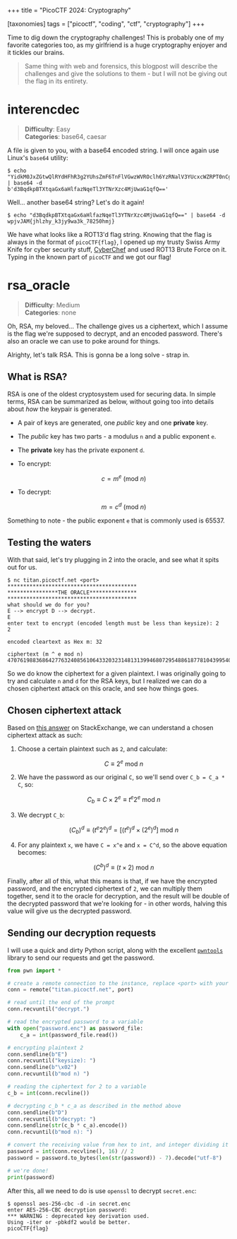 +++
title = "PicoCTF 2024: Cryptography"

[taxonomies]
tags = ["picoctf", "coding", "ctf", "cryptography"]
+++

Time to dig down the cryptography challenges! This is probably one of my favorite categories too, as my girlfriend is a huge cryptography enjoyer and it tickles our brains.

> Same thing with web and forensics, this blogpost will describe the challenges and give the solutions to them - but I will not be giving out the flag in its entirety.

# interencdec

> **Difficulty**: Easy \
> **Categories**: base64, caesar

A file is given to you, with a base64 encoded string. I will once again use Linux's `base64` utility:

```
$ echo "YidkM0JxZGtwQlRYdHFhR3g2YUhsZmF6TnFlVGwzWVROclh6YzRNalV3YUcxcWZRPT0nCg==" | base64 -d
b'd3BqdkpBTXtqaGx6aHlfazNqeTl3YTNrXzc4MjUwaG1qfQ=='
```

Well... another base64 string? Let's do it again!

```
$ echo "d3BqdkpBTXtqaGx6aHlfazNqeTl3YTNrXzc4MjUwaG1qfQ==" | base64 -d
wpjvJAM{jhlzhy_k3jy9wa3k_78250hmj}
```

We have what looks like a ROT13'd flag string. Knowing that the flag is always in the format of `picoCTF{flag}`, I opened up my trusty Swiss Army Knife for cyber security stuff, [CyberChef](https://gchq.github.io/CyberChef/) and used ROT13 Brute Force on it. Typing in the known part of `picoCTF` and we got our flag!

# rsa_oracle

> **Difficulty**: Medium \
> **Categories**: none

Oh, RSA, my beloved... The challenge gives us a ciphertext, which I assume is the flag we're supposed to decrypt, and an encoded password. There's also an oracle we can use to poke around for things.

Alrighty, let's talk RSA. This is gonna be a long solve - strap in.

## What is RSA?

RSA is one of the oldest cryptosystem used for securing data. In simple terms, RSA can be summarized as below, without going too into details about *how* the keypair is generated.

- A pair of keys are generated, one *public* key and one **private** key.
- The *public* key has two parts - a modulus `n` and a public exponent `e`.
- The **private** key has the private exponent `d`.
- To encrypt:

    $$c = m^e \ (\text{mod}\ n)$$

- To decrypt:

    $$m = c^d \ (\text{mod}\ n)$$

Something to note - the public exponent `e` that is commonly used is 65537.

## Testing the waters

With that said, let's try plugging in 2 into the oracle, and see what it spits out for us.

```
$ nc titan.picoctf.net <port>
*****************************************
****************THE ORACLE***************
*****************************************
what should we do for you?
E --> encrypt D --> decrypt.
E
enter text to encrypt (encoded length must be less than keysize): 2
2

encoded cleartext as Hex m: 32

ciphertext (m ^ e mod n) 4707619883686427763240856106433203231481313994680729548861877810439954027216515481620077982254465432294427487895036699854948548980054737181231034760249505
```

So we do know the ciphertext for a given plaintext. I was originally going to try and calculate `n` and `d` for the RSA keys, but I realized we can do a chosen ciphertext attack on this oracle, and see how things goes.

## Chosen ciphertext attack

Based on [this answer](https://crypto.stackexchange.com/a/2331) on StackExchange, we can understand a chosen ciphertext attack as such:

1. Choose a certain plaintext such as `2`, and calculate:

    $$C \equiv 2^e \ \text{mod} \ n$$

2. We have the password as our original `C`, so we'll send over `C_b = C_a * C`, so:

    $$C_b \equiv C \times 2^e \equiv t^e 2^e \ \text{mod} \ n$$

3. We decrypt `C_b`:

    $$(C_b)^d \equiv (t^e 2^e)^d = [(t^e)^d \times (2^e)^d] \ \text{mod} \ n$$

4. For any plaintext `x`, we have `C = x^e` and `x = C^d`, so the above equation becomes:

    $$(C^b)^d \equiv (t \times 2) \ \text{mod} \ n$$

Finally, after all of this, what this means is that, if we have the encrypted password, and the encrypted ciphertext of `2`, we can multiply them together, send it to the oracle for decryption, and the result will be double of the decrypted password that we're looking for - in other words, halving this value will give us the decrypted password.

## Sending our decryption requests

I will use a quick and dirty Python script, along with the excellent [`pwntools`](https://github.com/Gallopsled/pwntools) library to send our requests and get the password.

```py
from pwn import *

# create a remote connection to the instance, replace <port> with your instance's port
conn = remote("titan.picoctf.net", port)

# read until the end of the prompt
conn.recvuntil("decrypt.")

# read the encrypted password to a variable
with open("password.enc") as password_file:
    c_a = int(password_file.read())

# encrypting plaintext 2
conn.sendline(b"E")
conn.recvuntil("keysize): ")
conn.sendline(b"\x02")
conn.recvuntil(b"mod n) ")

# reading the ciphertext for 2 to a variable
c_b = int(conn.recvline())

# decrypting c_b * c_a as described in the method above
conn.sendline(b"D")
conn.recvuntil(b"decrypt: ")
conn.sendline(str(c_b * c_a).encode())
conn.recvuntil(b"mod n): ")

# convert the receiving value from hex to int, and integer dividing it by 2 to obtain the password ciphertext
password = int(conn.recvline(), 16) // 2
password = password.to_bytes(len(str(password)) - 7).decode("utf-8")

# we're done!
print(password)
```

After this, all we need to do is use `openssl` to decrypt `secret.enc`:

```
$ openssl aes-256-cbc -d -in secret.enc
enter AES-256-CBC decryption password:
*** WARNING : deprecated key derivation used.
Using -iter or -pbkdf2 would be better.
picoCTF{flag}
```
